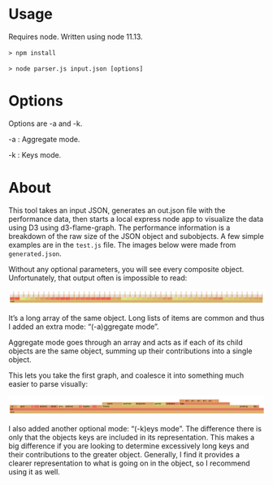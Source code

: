 # Usage 

Requires node.  Written using node 11.13.

`> npm install`

`> node parser.js input.json [options]`

# Options

Options are -a and -k.

-a : Aggregate mode.

-k : Keys mode.

# About

This tool takes an input JSON, generates an out.json file with the performance data, then starts a local express node app to visualize the data using D3 using d3-flame-graph.  The performance information is a breakdown of the raw size of the JSON object and subobjects.  A few simple examples are in the `test.js` file.  The images below were made from `generated.json`.

Without any optional parameters, you will see every composite object.  Unfortunately, that output often is impossible to read:

![Regular Mode](images/Flame_Regular_Mode.png)

It’s a long array of the same object.  Long lists of items are common and thus I added an extra mode: “(-a)ggregate mode”.

Aggregate mode goes through an array and acts as if each of its child objects are the same object, summing up their contributions into a single object.

This lets you take the first graph, and coalesce it into something much easier to parse visually:

![Aggregate Mode](images/Flame_Aggregate_Mode.png)

I also added another optional mode: “(-k)eys mode”.  The difference there is only that the objects keys are included in its representation.  This makes a big difference if you are looking to determine excessively long keys and their contributions to the greater object.  Generally, I find it provides a clearer representation to what is going on in the object, so I recommend using it as well.
